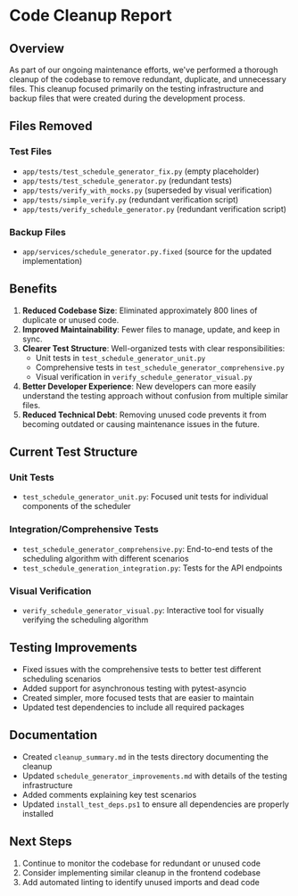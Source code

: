 # Code Cleanup Report

## Overview
As part of our ongoing maintenance efforts, we've performed a thorough cleanup of the codebase to remove redundant, duplicate, and unnecessary files. This cleanup focused primarily on the testing infrastructure and backup files that were created during the development process.

## Files Removed

### Test Files
- `app/tests/test_schedule_generator_fix.py` (empty placeholder)
- `app/tests/test_schedule_generator.py` (redundant tests)
- `app/tests/verify_with_mocks.py` (superseded by visual verification)
- `app/tests/simple_verify.py` (redundant verification script)
- `app/tests/verify_schedule_generator.py` (redundant verification script)

### Backup Files
- `app/services/schedule_generator.py.fixed` (source for the updated implementation)

## Benefits

1. **Reduced Codebase Size**: Eliminated approximately 800 lines of duplicate or unused code.
2. **Improved Maintainability**: Fewer files to manage, update, and keep in sync.
3. **Clearer Test Structure**: Well-organized tests with clear responsibilities:
   - Unit tests in `test_schedule_generator_unit.py`
   - Comprehensive tests in `test_schedule_generator_comprehensive.py`
   - Visual verification in `verify_schedule_generator_visual.py`
4. **Better Developer Experience**: New developers can more easily understand the testing approach without confusion from multiple similar files.
5. **Reduced Technical Debt**: Removing unused code prevents it from becoming outdated or causing maintenance issues in the future.

## Current Test Structure

### Unit Tests
- `test_schedule_generator_unit.py`: Focused unit tests for individual components of the scheduler

### Integration/Comprehensive Tests
- `test_schedule_generator_comprehensive.py`: End-to-end tests of the scheduling algorithm with different scenarios
- `test_schedule_generation_integration.py`: Tests for the API endpoints

### Visual Verification
- `verify_schedule_generator_visual.py`: Interactive tool for visually verifying the scheduling algorithm

## Testing Improvements
- Fixed issues with the comprehensive tests to better test different scheduling scenarios
- Added support for asynchronous testing with pytest-asyncio
- Created simpler, more focused tests that are easier to maintain
- Updated test dependencies to include all required packages

## Documentation
- Created `cleanup_summary.md` in the tests directory documenting the cleanup
- Updated `schedule_generator_improvements.md` with details of the testing infrastructure
- Added comments explaining key test scenarios
- Updated `install_test_deps.ps1` to ensure all dependencies are properly installed

## Next Steps

1. Continue to monitor the codebase for redundant or unused code
2. Consider implementing similar cleanup in the frontend codebase
3. Add automated linting to identify unused imports and dead code
